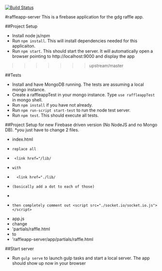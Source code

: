 
[![Build Status](https://travis-ci.org/gdgsacramento/raffleapp-server.png)](https://travis-ci.org/gdgsacramento/raffleapp-server)

#raffleapp-server
This is a firebase application for the gdg raffle app.

##Project Setup
  * Install node js/npm
  * Run `npm install`.  This will install dependencies needed for this applicaiton.
  * Run `npm start`.  This should start the server.  It will automatically open a browser pointing to http://localhost:9000 and display the app
>>>>>>> upstream/master

##Tests
  * Install and have MongoDB running.  The tests are assuming a local mongo instance.
  * Create a raffleappTest in your mongo instance. Type `use raffleappTest` in mongo shell.
  * Run `npm install` if you have not already.
  * Run `npm run-script start-test` to run the node test server.
  * Run `npm test`.  This should execute all tests.

##Project Setup for new Firebase driven version (No NodeJS and no Mongo DB).
  *you just have to change 2 files.
  * index.html
  *     replace all
  *      <link href="/lib/
  *     with
  *       <link href="./lib/
  *     (basically add a dot to each of those)
  *
  *     then completely comment out <script src="./socket.io/socket.io.js"></script>
  * app.js
  *    change
  *    'partials/raffle.html
  *    to
  *    'raffleapp-server/app/partials/raffle.html

##Start server
  * Run `gulp serve` to launch gulp tasks and start a local server. The app should show up now in your browser